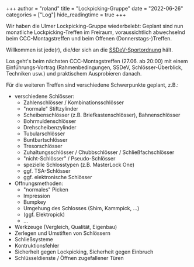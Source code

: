 +++
author = "roland"
title = "Lockpicking-Gruppe"
date = "2022-06-26"
categories = ["Log"]
hide_readingtime = true
+++

Wir haben die Ulmer Lockpicking-Gruppe wiederbelebt:
Geplant sind nun monatliche Lockpicking-Treffen im Freiraum, voraussichtlich abwechselnd beim CCC-Montagstreffen und beim Offenen (Donnerstags-)Treffen.

Willkommen ist jede(r), die/der sich an die [SSDeV-Sportordnung](https://blog.ssdev.org/?page_id=281) hält.

Los geht's beim nächsten CCC-Montagstreffen (27.06. ab 20:00) mit einem Einführungs-Vortrag (Rahmenbedingungen, SSDeV, Schlösser-Überblick, Techniken usw.)
und praktischem Ausprobieren danach.

Für die weiteren Treffen sind verschiedene Schwerpunkte geplant, z.B.:

- verschiedene Schlösser:
  - Zahlenschlösser / Kombinationsschlösser
  - "normale" Stiftzylinder
  - Scheibenschlösser (z.B. Briefkastenschlösser), Bahnenschlösser
  - Bohrmuldenschlösser
  - Drehscheibenzylinder
  - Tubularschlösser
  - Buntbartschlösser
  - Tresorschlösser
  - Zuhaltungsschlösser / Chubbschlösser / Schließfachschlösser
  - "nicht-Schlösser" / Pseudo-Schlösser
  - spezielle Schlosstypen (z.B. MasterLock One)
  - ggf. TSA-Schlösser
  - ggf. elektronische Schlösser
- Offnungsmethoden:
  - "normales" Picken
  - Impression
  - Bumpkey
  - Umgehung des Schlosses (Shim, Kammpick, ...)
  - (ggf. Elektropick)
  - ...
- Werkzeuge (Vergleich, Qualität, Eigenbau)
- Zerlegen und Umstiften von Schlössern
- Schließsysteme
- Kontruktionsfehler
- Sicherheit gegen Lockpicking, Sicherheit gegen Einbruch
- Schlüsseldienste / Öffnen zugefallener Türen
